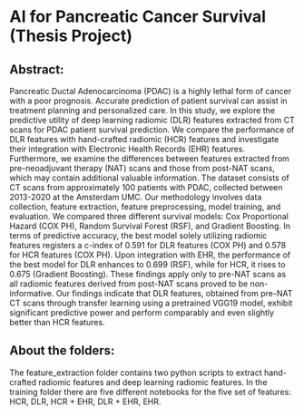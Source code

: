 # AI for Pancreatic Cancer Survival (Thesis Project)

## Abstract:
Pancreatic Ductal Adenocarcinoma (PDAC) is a highly lethal form of cancer with a poor prognosis. Accurate prediction of patient survival can assist in treatment planning and personalized care. In this study, we explore the predictive utility of deep learning radiomic (DLR) features extracted from CT scans for PDAC patient survival prediction. We compare the performance of DLR features with hand-crafted radiomic (HCR) features and investigate their integration with Electronic Health Records (EHR) features. Furthermore, we examine the differences between features extracted from pre-neoadjuvant therapy (NAT) scans and those from post-NAT scans, which may contain additional valuable information. The dataset consists of CT scans from approximately 100 patients with PDAC, collected between 2013-2020 at the Amsterdam UMC. Our methodology involves data collection, feature extraction, feature preprocessing, model training, and evaluation. We compared three different survival models: Cox Proportional Hazard (COX PH), Random Survival Forest (RSF), and Gradient Boosting. In terms of predictive accuracy, the best model solely utilizing radiomic features registers a c-index of 0.591 for DLR features (COX PH) and 0.578 for HCR features (COX PH). Upon integration with EHR, the performance of the best model for DLR enhances to 0.699 (RSF), while for HCR, it rises to 0.675 (Gradient Boosting). These findings apply only to pre-NAT scans as all radiomic features derived from post-NAT scans proved to be non-informative. Our findings indicate that DLR features, obtained from pre-NAT CT scans through transfer learning using a pretrained VGG19 model, exhibit significant predictive power and perform comparably and even slightly better than HCR features. 

## About the folders:
The feature_extraction folder contains two python scripts to extract hand-crafted radiomic features and deep learning radiomic features. In the training folder there are five different notebooks for the five set of features: HCR, DLR, HCR + EHR, DLR + EHR, EHR.
